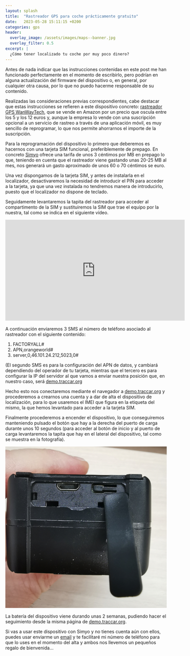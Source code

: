 ```yaml
---
layout: splash 
title:  "Rastreador GPS para coche prácticamente gratuito"
date:   2023-05-28 15:11:15 +0200
categories: gps
header:
  overlay_image: /assets/images/maps--banner.jpg
  overlay_filter: 0.5 
excerpt: |
  ¿Cómo tener localizado tu coche por muy poco dinero?
---
```

Antes de nada indicar que las instrucciones contenidas en este post me han funcionado perfectamente en el momento de escribirlo, pero podrían en alguna actualización del firmware del dispositivo o, en general, por cualquier otra causa, por lo que no puedo hacerme responsable de su contenido. 

Realizadas las consideraciones previas correspondientes, cabe destacar que estas instrucciones se refieren a este dispositivo concreto: 
[rastreador GPS WanWayTech](https://www.amazon.es/dp/B0B4VQY6ZS), que se vende en Amazon por un precio que oscula entre los 5 y los 12 euros y, aunque la empresa lo vende con una suscripción opcional a un servicio de rastreo a través de una aplicación móvil, es muy sencillo de reprogramar, lo que nos permite ahorrarnos el importe de la suscripción.

Para la reprogramación del dispositivo lo primero que deberemos es hacernos con una tarjeta SIM funcional, preferiblemente de prepago. En concreto [Simyo](https://www.simyo.es) ofrece una tarifa de unos 3 céntimos por MB en prepago lo que, teniendo en cuenta que el rastreador viene gastando unas 20-25 MB al mes, nos generará un gasto aproximado de unos 60 o 70 céntimos se euro.

Una vez dispongamos de la tarjeta SIM, y antes de instalarla en el localizador, desactivaremos la necesidad de introducir el PIN para acceder a la tarjeta, ya que una vez instalada no tendremos manera de introducirlo, puesto que el localizador no dispone de teclado.

Seguidamente levantaremos la tapita del rastreador para acceder al compartimento de la SIM y sustituiremos la SIM que trae el equipo por la nuestra, tal como se indica en el siguiente vídeo.

<iframe width="560" height="315" src="https://www.youtube.com/embed/lczrr8aBCS4" title="YouTube video player" frameborder="0" allow="accelerometer; autoplay; clipboard-write; encrypted-media; gyroscope; picture-in-picture; web-share" allowfullscreen></iframe><br>

A continuación enviaremos 3 SMS al número de teléfono asociado al rastreador con el siguiente contenido:

1. FACTORYALL#
2. APN,orangeworld#
3. server,0,46.101.24.212,5023,0#

(El segundo SMS es para la configuración del APN de datos, y cambiará dependiendo del operador de tu tarjeta, mientras que el tercero es para configurar la IP del servidor al que vamos a enviar nuestra posición que, en nuestro caso, será [demo.traccar.org](demo.traccar.org)
 
Hecho esto nos conectaremos mediante el navegador a [demo.traccar.org](demo.traccar.org) y procederemos a crearnos una cuenta y a dar de alta el dispositivo de localización, para lo que usaremos el IMEI que figura en la etiqueta del mismo, la que hemos levantado para acceder a la tarjeta SIM.

Finalmente procederemos a encender el dispositivo, lo que conseguiremos manteniendo pulsado el botón que hay a la derecha del puerto de carga durante unos 10 segundos (para acceder al botón de inicio y al puerto de carga levantaremos la tapita que hay en el lateral del dispositivo, tal como se muestra en la fotografía).

![image puerto de carga y botón de inicio](/assets/images/boton-de-inicio-y-puerto-carga-rastreador-gps.jpg)

La batería del dispositivo viene durando unas 2 semanas, pudiendo hacer el seguimiento desde la misma página de [demo.traccar.org](demo.traccar.org). 

Si vas a usar este dispositivo con Simyo y no tienes cuenta aún con ellos, puedes usar enviarme un [email](mailto://dwsko24k@duck.com) y te facilitaré mi número de teléfono para que lo uses en el momento del alta y ambos nos llevemos un pequeños regalo de bienvenida...